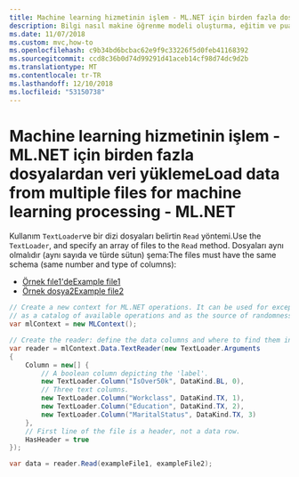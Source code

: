 ```yaml
---
title: Machine learning hizmetinin işlem - ML.NET için birden fazla dosyalardan veri yükleme
description: Bilgi nasıl makine öğrenme modeli oluşturma, eğitim ve puanlama ML.NET ile kullanım için birden çok dosyadan veri yükleme
ms.date: 11/07/2018
ms.custom: mvc,how-to
ms.openlocfilehash: c9b34bd6bcbac62e9f9c33226f5d0feb41168392
ms.sourcegitcommit: ccd8c36b0d74d99291d41aceb14cf98d74dc9d2b
ms.translationtype: MT
ms.contentlocale: tr-TR
ms.lasthandoff: 12/10/2018
ms.locfileid: "53150738"
---
```

# <a name="load-data-from-multiple-files-for-machine-learning-processing---mlnet"></a><span data-ttu-id="0a0c7-103">Machine learning hizmetinin işlem - ML.NET için birden fazla dosyalardan veri yükleme</span><span class="sxs-lookup"><span data-stu-id="0a0c7-103">Load data from multiple files for machine learning processing - ML.NET</span></span>

<span data-ttu-id="0a0c7-104">Kullanım `TextLoader`ve bir dizi dosyaları belirtin `Read` yöntemi.</span><span class="sxs-lookup"><span data-stu-id="0a0c7-104">Use the `TextLoader`, and specify an array of files to the `Read` method.</span></span> <span data-ttu-id="0a0c7-105">Dosyaları aynı olmalıdır (aynı sayıda ve türde sütun) şema:</span><span class="sxs-lookup"><span data-stu-id="0a0c7-105">The files must have the same schema (same number and type of columns):</span></span>

* [<span data-ttu-id="0a0c7-106">Örnek fıle1'de</span><span class="sxs-lookup"><span data-stu-id="0a0c7-106">Example file1</span></span>](https://github.com/dotnet/machinelearning/blob/e3a34ae6ae1b25ac96faa0317308703ce943ff95/test/data/adult.train)
* [<span data-ttu-id="0a0c7-107">Örnek dosya2</span><span class="sxs-lookup"><span data-stu-id="0a0c7-107">Example file2</span></span>](https://github.com/dotnet/machinelearning/blob/e3a34ae6ae1b25ac96faa0317308703ce943ff95/test/data/adult.test)

```csharp
// Create a new context for ML.NET operations. It can be used for exception tracking and logging, 
// as a catalog of available operations and as the source of randomness.
var mlContext = new MLContext();

// Create the reader: define the data columns and where to find them in the text file.
var reader = mlContext.Data.TextReader(new TextLoader.Arguments
{
    Column = new[] {
        // A boolean column depicting the 'label'.
        new TextLoader.Column("IsOver50k", DataKind.BL, 0),
        // Three text columns.
        new TextLoader.Column("Workclass", DataKind.TX, 1),
        new TextLoader.Column("Education", DataKind.TX, 2),
        new TextLoader.Column("MaritalStatus", DataKind.TX, 3)
    },
    // First line of the file is a header, not a data row.
    HasHeader = true
});

var data = reader.Read(exampleFile1, exampleFile2);
```